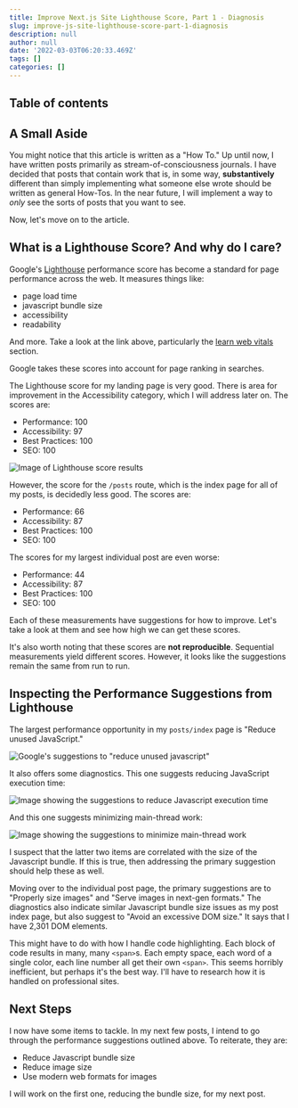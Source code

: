 ```yaml
---
title: Improve Next.js Site Lighthouse Score, Part 1 - Diagnosis
slug: improve-js-site-lighthouse-score-part-1-diagnosis
description: null
author: null
date: '2022-03-03T06:20:33.469Z'
tags: []
categories: []
---
```


## Table of contents

## A Small Aside

You might notice that this article is written as a "How To." Up until now, I have written posts primarily as stream-of-consciousness journals. I have decided that posts that contain work that is, in some way, **substantively** different than simply implementing what someone else wrote should be written as general How-Tos. In the near future, I will implement a way to *only* see the sorts of posts that you want to see. 

Now, let's move on to the article. 

## What is a Lighthouse Score? And why do I care?

Google's [Lighthouse](https://web.dev/) performance score has become a standard for page performance across the web. It measures things like:

- page load time
- javascript bundle size
- accessibility
- readability

And more. Take a look at the link above, particularly the [learn web vitals](https://web.dev/learn-web-vitals/) section.

Google takes these scores into account for page ranking in searches. 

The Lighthouse score for my landing page is very good. There is area for improvement in the Accessibility category, which I will address later on. The scores are: 

- Performance: 100
- Accessibility: 97
- Best Practices: 100
- SEO: 100

![Image of Lighthouse score results](/Screen%20Shot%202022-03-03%20at%2011.36.47%20AM.png)

However, the score for the `/posts` route, which is the index page for all of my posts, is decidedly less good. The scores are:

- Performance: 66
- Accessibility: 87
- Best Practices: 100
- SEO: 100

The scores for my largest individual post are even worse: 

- Performance: 44
- Accessibility: 87
- Best Practices: 100
- SEO: 100

Each of these measurements have suggestions for how to improve. Let's take a look at them and see how high we can get these scores. 

It's also worth noting that these scores are **not reproducible**. Sequential measurements yield different scores. However, it looks like the suggestions remain the same from run to run.

## Inspecting the Performance Suggestions from Lighthouse

The largest performance opportunity in my `posts/index` page is "Reduce unused JavaScript." 

![Google's suggestions to "reduce unused javascript"](/Screen%20Shot%202022-03-03%20at%204.36.34%20PM.png)

It also offers some diagnostics. This one suggests reducing JavaScript execution time: 

![Image showing the suggestions to reduce Javascript execution time](/Screen%20Shot%202022-03-03%20at%204.36.39%20PM.png)

And this one suggests minimizing main-thread work:

![Image showing the suggestions to minimize main-thread work](/Screen%20Shot%202022-03-03%20at%204.36.48%20PM.png)

I suspect that the latter two items are correlated with the size of the Javascript bundle. If this is true, then addressing the primary suggestion should help these as well.

Moving over to the individual post page, the primary suggestions are to "Properly size images" and "Serve images in next-gen formats." The diagnostics also indicate similar Javascript bundle size issues as my post index page, but also suggest to "Avoid an excessive DOM size." It says that I have 2,301 DOM elements. 

This might have to do with how I handle code highlighting. Each block of code results in many, many `<span>`s. Each empty space, each word of a single color, each line number all get their own `<span>`. This seems horribly inefficient, but perhaps it's the best way. I'll have to research how it is handled on professional sites. 

## Next Steps

I now have some items to tackle. In my next few posts, I intend to go through the performance suggestions outlined above. To reiterate, they are: 

- Reduce Javascript bundle size
- Reduce image size
- Use modern web formats for images

I will work on the first one, reducing the bundle size, for my next post. 

